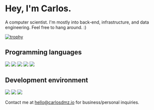 <h1>
  Hey, I'm Carlos.
</h1>

<p>
  A computer scientist. I'm mostly into back-end, infrastructure, and data engineering. Feel free to hang around. :)
</p>
  
  [![trophy](https://github-profile-trophy.vercel.app/?username=carlosdamazio&theme=gruvbox&column=4&margin-w=15&margin-h=15)](https://github.com/ryo-ma/github-profile-trophy)

<h2>
  Programming languages
</h2>

<p>
  <img src="https://img.shields.io/badge/Bash-000000?style=for-the-badge" />
  <img src="https://img.shields.io/badge/C-000000?style=for-the-badge" />
  <img src="https://img.shields.io/badge/Go-00BCC9?style=for-the-badge" />
  <img src="https://img.shields.io/badge/Python-0081D6?style=for-the-badge&logo=python&logoColor=yellow" />
  <img src="https://img.shields.io/badge/Rust-C64500?style=for-the-badge&logo=rust&logoColor=white" />
</p>

<h2>
  Development environment
</h2>

<p>
  <img src="https://img.shields.io/badge/Vim-019733?style=for-the-badge" />
  <img src="https://img.shields.io/badge/Tmux-019733?style=for-the-badge" />
  <img src="https://img.shields.io/badge/DataGrip-00BCC9?style=for-the-badge" />
</p>

<p>
  Contact me at <a href='mailto:hello@carlosdmz.io'>hello@carlosdmz.io</a> for business/personal inquiries.
</p>
